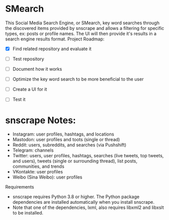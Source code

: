# SMearch
This Social Media Search Engine, or SMearch, key word searches through the discovered items provided by snscrape and allows a filtering for specific types, ex: posts or profile names. The UI will then provide it's results in a search engine results format.
Project Roadmap:

- [x] Find related repository and evaluate it
- [ ] Test repository
- [ ] Document how it works
- [ ] Optimize the key word search to be more beneficial to the user
- [ ] Create a UI for it
- [ ] Test it



# snscrape Notes:
* Instagram: user profiles, hashtags, and locations
* Mastodon: user profiles and toots (single or thread)
* Reddit: users, subreddits, and searches (via Pushshift)
* Telegram: channels
* Twitter: users, user profiles, hashtags, searches (live tweets, top tweets, and users), tweets (single or surrounding thread), list posts, communities, and trends
* VKontakte: user profiles
* Weibo (Sina Weibo): user profiles

Requirements
* snscrape requires Python 3.8 or higher. The Python package dependencies are installed automatically when you install snscrape.
* Note that one of the dependencies, lxml, also requires libxml2 and libxslt to be installed.
